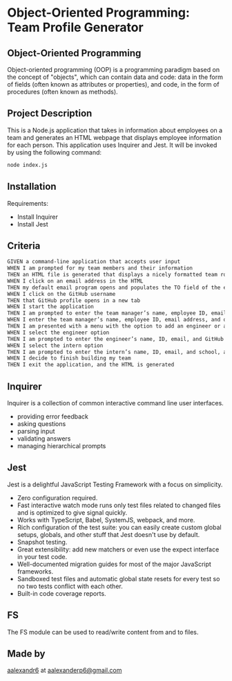 # Object-Oriented Programming: Team Profile Generator

## Object-Oriented Programming

Object-oriented programming (OOP) is a programming paradigm based on the concept of "objects", which can contain data and code: data in the form of fields (often known as attributes or properties), and code, in the form of procedures (often known as methods).

## Project Description

This is a Node.js application that takes in information about employees on a team and generates an HTML webpage that displays employee information for each person. This application uses Inquirer and Jest. It will be invoked by using the following command:

```bash
node index.js
```

## Installation

Requirements:

* Install Inquirer
* Install Jest

## Criteria

```bash
GIVEN a command-line application that accepts user input
WHEN I am prompted for my team members and their information
THEN an HTML file is generated that displays a nicely formatted team roster based on user input
WHEN I click on an email address in the HTML
THEN my default email program opens and populates the TO field of the email with the address
WHEN I click on the GitHub username
THEN that GitHub profile opens in a new tab
WHEN I start the application
THEN I am prompted to enter the team manager’s name, employee ID, email address, and office number
WHEN I enter the team manager’s name, employee ID, email address, and office number
THEN I am presented with a menu with the option to add an engineer or an intern or to finish building my team
WHEN I select the engineer option
THEN I am prompted to enter the engineer’s name, ID, email, and GitHub username, and I am taken back to the menu
WHEN I select the intern option
THEN I am prompted to enter the intern’s name, ID, email, and school, and I am taken back to the menu
WHEN I decide to finish building my team
THEN I exit the application, and the HTML is generated
```

## Inquirer

Inquirer is a collection of common interactive command line user interfaces.

* providing error feedback
* asking questions
* parsing input
* validating answers
* managing hierarchical prompts

## Jest

Jest is a delightful JavaScript Testing Framework with a focus on simplicity.

* Zero configuration required.
* Fast interactive watch mode runs only test files related to changed files and is optimized to give signal quickly.
* Works with TypeScript, Babel, SystemJS, webpack, and more.
* Rich configuration of the test suite: you can easily create custom global setups, globals, and other stuff that Jest doesn't use by default.
* Snapshot testing.
* Great extensibility: add new matchers or even use the expect interface in your test code.
* Well-documented migration guides for most of the major JavaScript frameworks.
* Sandboxed test files and automatic global state resets for every test so no two tests conflict with each other.
* Built-in code coverage reports.

## FS

The FS module can be used to read/write content from and to files.

## Made by

[aalexandr6](https://github.com/aalexandr6) at aalexanderp6@gmail.com